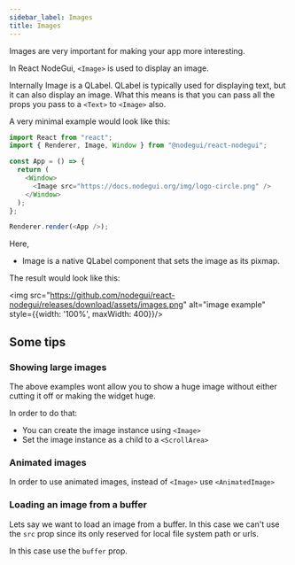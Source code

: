 ```yaml
---
sidebar_label: Images
title: Images
---
```


Images are very important for making your app more interesting.

In React NodeGui, `<Image>` is used to display an image.

Internally Image is a QLabel. QLabel is typically used for displaying text, but it can also display an image.
What this means is that you can pass all the props you pass to a `<Text>` to `<Image>` also.

A very minimal example would look like this:

```js
import React from "react";
import { Renderer, Image, Window } from "@nodegui/react-nodegui";

const App = () => {
  return (
    <Window>
      <Image src="https://docs.nodegui.org/img/logo-circle.png" />
    </Window>
  );
};

Renderer.render(<App />);
```

Here,

- Image is a native QLabel component that sets the image as its pixmap.

The result would look like this:

<img src="https://github.com/nodegui/react-nodegui/releases/download/assets/images.png" alt="image example" style={{width: '100%', maxWidth: 400}}/>

## Some tips

### Showing large images

The above examples wont allow you to show a huge image without either cutting it off or making the widget huge.

In order to do that:

- You can create the image instance using `<Image>`
- Set the image instance as a child to a `<ScrollArea>`

### Animated images

In order to use animated images, instead of `<Image>` use `<AnimatedImage>`

### Loading an image from a buffer

Lets say we want to load an image from a buffer. In this case we can't use the `src` prop since its only reserved for local file system path or urls.

In this case use the `buffer` prop.
